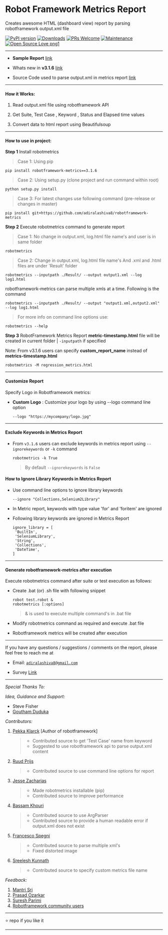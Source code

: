 # Robot Framework Metrics Report

Creates awesome HTML (dashboard view) report by parsing robotframework output.xml file

[![PyPI version](https://badge.fury.io/py/robotframework-metrics.svg)](https://badge.fury.io/py/robotframework-metrics)
[![Downloads](https://pepy.tech/badge/robotframework-metrics)](https://pepy.tech/project/robotframework-metrics)
[![PRs Welcome](https://img.shields.io/badge/PRs-welcome-brightgreen.svg?style=flat-square)](http://makeapullrequest.com)
[![Maintenance](https://img.shields.io/badge/Maintained%3F-yes-green.svg)](https://GitHub.com/Naereen/StrapDown.js/graphs/commit-activity)
[![Open Source Love png1](https://badges.frapsoft.com/os/v1/open-source.png?v=103)](https://github.com/ellerbrock/open-source-badges/)

---
 - __Sample Report__ [link](https://robotmetrics.netlify.com/)

 - Whats new in __v3.1.6__ [link](https://github.com/adiralashiva8/robotframework-metrics/releases/tag/v3.1.6)

 - Source Code used to parse output.xml in metrics report [link](https://adiralashivaprasad.blogspot.com/2019/01/how-to-get-suite-test-and-keyword.html)

---

#### How it Works:

1. Read output.xml file using robotframework API

2. Get Suite, Test Case , Keyword , Status and Elapsed time values

3. Convert data to html report using Beautifulsoup

---

#### How to use in project:

__Step 1__ Install robotmetrics 

   > Case 1: Using pip
   ```
   pip install robotframework-metrics==3.1.6
   ```
   > Case 2: Using setup.py (clone project and run command within root)
   ```
   python setup.py install
   ```
   > Case 3: For latest changes use following command (pre-release or changes in master)
   ```
   pip install git+https://github.com/adiralashiva8/robotframework-metrics
   ```

__Step 2__ Execute robotmetrics command to generate report

   > Case 1: No change in output.xml, log.html file name's and user is in same folder
   ```
   robotmetrics
   ```
   > Case 2: Change in output.xml, log.html file name's And .xml and .html files are under 'Result' folder
   ```
   robotmetrics --inputpath ./Result/ --output output1.xml --log log1.html
   ```
   robotframework-metrics can parse multiple xmls at a time. Following is the command
   ```
   robotmetrics --inputpath ./Result/ --output "output1.xml,output2.xml" --log log1.html
   ```

   > For more info on command line options use:

   ```
   robotmetrics --help
   ```

__Step 3__ RobotFramework Metrics Report __metric-timestamp.html__ file will be created in current folder | `-inputpath` if specified

   Note: From v3.1.6 users can specify __custom_report_name__ instead of __metrics-timestamp.html__
   ```
   robotmetrics -M regression_metrics.html
   ```
---

#### Customize Report

Specify Logo in Robotframework metrics: 

 - __Custom Logo__ : Customize your logo by using --logo command line option

     ```
     --logo "https://mycompany/logo.jpg"
     ```
---

#### Exclude Keywords in Metrics Report

 - From `v3.1.6` users can exclude keywords in metrics report using `--ignorekeywords` or `-k` command

   ```
   robotmetrics -k True
   ```
   > By default `--ignorekeywords` is `False`


#### How to Ignore Library Keywords in Metrics Report

 - Use command line options to ignore library keywords
    ```
    --ignore "Collections,Selenium2Library"
    ```

 - In Metric report, keywords with type value 'for' and 'foritem' are ignored

 - Following library keywords are ignored in Metrics Report
    ```
    ignore_library = [
     'BuiltIn',
     'SeleniumLibrary',
     'String',
     'Collections',
     'DateTime',
    ] 
    ``` 
---

#### Generate robotframework-metrics after execution

Execute robotmetrics command after suite or test execution as follows:

 - Create .bat (or) .sh file with following snippet

    ```
    robot test.robot &
    robotmetrics [:options]
    ```

    > & is used to execute multiple command's in .bat file

  - Modify robotmetrics command as required and execute .bat file

  - Robotframework metrics will be created after execution

---

If you have any questions / suggestions / comments on the report, please feel free to reach me at

 - Email: <a href="mailto:adiralashiva8@gmail.com?Subject=Robotframework%20Metrics" target="_blank">`adiralashiva8@gmail.com`</a> 

 - Survey [Link](https://forms.gle/t3krEXyegDFnCzoW7)

---

*Special Thanks To:*

*Idea, Guidance and Support:*

 - Steve Fisher
 - [Goutham Duduka](https://www.linkedin.com/in/goutham-kumar-duduka-45154718/)


*Contributors:*

1. [Pekka Klarck](https://www.linkedin.com/in/pekkaklarck/) [Author of robotframework]
    > - Contributed source to get 'Test Case' name from keyword 
    > - Suggested to use robotframework api to parse output.xml content 

2. [Ruud Prijs](https://www.linkedin.com/in/ruudprijs/)
    > - Contributed source to use command line options for report

3. [Jesse Zacharias](https://www.linkedin.com/in/jesse-zacharias-7926ba50/)
    > - Made robotmetrics installable (pip)
    > - Contributed source to improve performance

4. [Bassam Khouri](https://www.linkedin.com/in/bassamkhouri/)
    > - Contributed source to use ArgParser
    > - Contributed source to provide a human readable error if output.xml does not exist

5. [Francesco Spegni](https://www.linkedin.com/in/francesco-spegni-34b39b61/)
    > - Contributed source to parse multiple xml's
    > - Fixed distorted image

6. [Sreelesh Kunnath](https://www.linkedin.com/in/kunnathsree/)
    > - Contributed source to specify custom metrics file name


*Feedback:*

1. [Mantri Sri](https://www.linkedin.com/in/mantri-sri-4a0196133/)
2. [Prasad Ozarkar](https://www.linkedin.com/in/prasad-ozarkar-b4a61017/)
3. [Suresh Parimi](https://www.linkedin.com/in/sparimi/)
4. [Robotframework community users](https://groups.google.com/forum/#!forum/robotframework-users)

---

:star: repo if you like it

---
